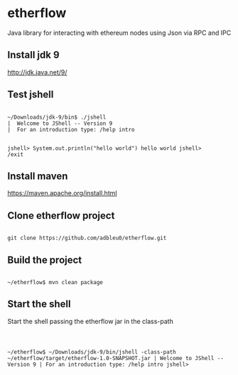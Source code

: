 # etherflow
Java library for interacting with ethereum nodes using Json via RPC and IPC

## Install jdk 9

http://jdk.java.net/9/

## Test jshell

<code>
~/Downloads/jdk-9/bin$ ./jshell
|  Welcome to JShell -- Version 9
|  For an introduction type: /help intro

jshell> System.out.println("hello world")
hello world
jshell> /exit
</code>

## Install maven

https://maven.apache.org/install.html

## Clone etherflow project

<code>
git clone https://github.com/adbleu0/etherflow.git
</code>


## Build the project

<code>
~/etherflow$ mvn clean package
</code>

## Start the shell

Start the shell passing the etherflow jar in the class-path

<code>

~/etherflow$ ~/Downloads/jdk-9/bin/jshell -class-path ~/etherflow/target/etherflow-1.0-SNAPSHOT.jar
|  Welcome to JShell -- Version 9
|  For an introduction type: /help intro
jshell>

</code>
